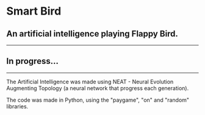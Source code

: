# Smart Bird

## An artificial intelligence playing Flappy Bird.
---
## In progress...
---
The Artificial Intelligence was made using NEAT - Neural Evolution Augmenting Topology (a neural network that progress each generation).

The code was made in Python, using the "paygame", "on" and "random" libraries.
